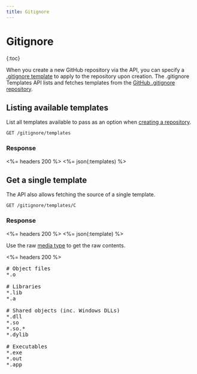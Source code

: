 ```yaml
---
title: Gitignore
---
```


# Gitignore

{:toc}

When you create a new GitHub repository via the API, you can specify a
[.gitignore template][what-is] to apply to the repository upon creation. The
.gitignore Templates API lists and fetches templates from the [GitHub .gitignore repository][templates-repo].

## Listing available templates

List all templates available to pass as an option when [creating a repository][create-repo].

    GET /gitignore/templates

### Response

<%= headers 200 %>
<%= json(:templates)  %>

## Get a single template

The API also allows fetching the source of a single template.

    GET /gitignore/templates/C

### Response

<%= headers 200 %>
<%= json(:template)  %>

Use the raw [media type][media-type] to get the raw contents.

<%= headers 200 %>
<pre>
# Object files
*.o

# Libraries
*.lib
*.a

# Shared objects (inc. Windows DLLs)
*.dll
*.so
*.so.*
*.dylib

# Executables
*.exe
*.out
*.app
</pre>

[what-is]: https://help.github.com/articles/ignoring-files
[templates-repo]: https://github.com/github/gitignore
[create-repo]: /v3/repos/#create
[media-type]: /v3/media/
